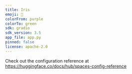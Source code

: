 ```yaml
---
title: Iris
emoji: 🐢
colorFrom: purple
colorTo: green
sdk: gradio
sdk_version: 3.5
app_file: app.py
pinned: false
license: apache-2.0
---
```

Check out the configuration reference at https://huggingface.co/docs/hub/spaces-config-reference
